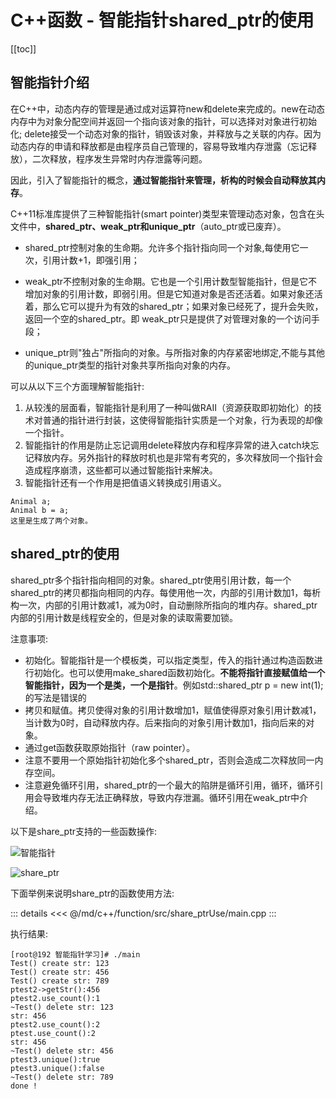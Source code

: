 # C++函数 - 智能指针shared_ptr的使用

[[toc]]

## 智能指针介绍

在C++中，动态内存的管理是通过成对运算符new和delete来完成的。new在动态内存中为对象分配空间并返回一个指向该对象的指针，可以选择对对象进行初始化; delete接受一个动态对象的指针，销毁该对象，并释放与之关联的内存。因为动态内存的申请和释放都是由程序员自己管理的，容易导致堆内存泄露（忘记释放），二次释放，程序发生异常时内存泄露等问题。

因此，引入了智能指针的概念，**通过智能指针来管理，析构的时候会自动释放其内存**。

C++11标准库提供了三种智能指针(smart pointer)类型来管理动态对象，包含在头文件<memory>中，**shared_ptr、weak_ptr和unique_ptr**（auto_ptr或已废弃）。

* shared_ptr控制对象的生命期。允许多个指针指向同一个对象,每使用它一次，引用计数+1，即强引用；

* weak_ptr不控制对象的生命期。它也是一个引用计数型智能指针，但是它不增加对象的引用计数，即弱引用。但是它知道对象是否还活着。如果对象还活着，那么它可以提升为有效的shared_ptr；如果对象已经死了，提升会失败，返回一个空的shared_ptr。即 weak_ptr只是提供了对管理对象的一个访问手段；

* unique_ptr则"独占"所指向的对象。与所指对象的内存紧密地绑定,不能与其他的unique_ptr类型的指针对象共享所指向对象的内存。

可以从以下三个方面理解智能指针: 

1. 从较浅的层面看，智能指针是利用了一种叫做RAII（资源获取即初始化）的技术对普通的指针进行封装，这使得智能指针实质是一个对象，行为表现的却像一个指针。
2. 智能指针的作用是防止忘记调用delete释放内存和程序异常的进入catch块忘记释放内存。另外指针的释放时机也是非常有考究的，多次释放同一个指针会造成程序崩溃，这些都可以通过智能指针来解决。
3. 智能指针还有一个作用是把值语义转换成引用语义。

```
Animal a;
Animal b = a;
这里是生成了两个对象。
```

## shared_ptr的使用

shared_ptr多个指针指向相同的对象。shared_ptr使用引用计数，每一个shared_ptr的拷贝都指向相同的内存。每使用他一次，内部的引用计数加1，每析构一次，内部的引用计数减1，减为0时，自动删除所指向的堆内存。shared_ptr内部的引用计数是线程安全的，但是对象的读取需要加锁。

注意事项: 

* 初始化。智能指针是一个模板类，可以指定类型，传入的指针通过构造函数进行初始化。也可以使用make_shared函数初始化。**不能将指针直接赋值给一个智能指针，因为一个是类，一个是指针**。例如std::shared_ptr<int> p = new int(1);的写法是错误的
* 拷贝和赋值。拷贝使得对象的引用计数增加1，赋值使得原对象引用计数减1，当计数为0时，自动释放内存。后来指向的对象引用计数加1，指向后来的对象。
* 通过get函数获取原始指针（raw pointer）。
* 注意不要用一个原始指针初始化多个shared_ptr，否则会造成二次释放同一内存空间。
* 注意避免循环引用，shared_ptr的一个最大的陷阱是循环引用，循环，循环引用会导致堆内存无法正确释放，导致内存泄漏。循环引用在weak_ptr中介绍。


以下是share_ptr支持的一些函数操作: 

![智能指针](/_images/c++/smart-ptr.png)

![share_ptr](/_images/c++/share-ptr.png)

下面举例来说明share_ptr的函数使用方法: 

::: details
<<< @/md/c++/function/src/share_ptrUse/main.cpp
::: 

执行结果:

``` 
[root@192 智能指针学习]# ./main
Test() create str: 123
Test() create str: 456
Test() create str: 789
ptest2->getStr():456
ptest2.use_count():1
~Test() delete str: 123
str: 456
ptest2.use_count():2
ptest.use_count():2
str: 456
~Test() delete str: 456
ptest3.unique():true
ptest3.unique():false
~Test() delete str: 789
done !
```